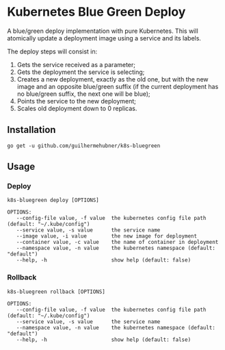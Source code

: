 # Kubernetes Blue Green Deploy

A blue/green deploy implementation with pure Kubernetes.
This will atomically update a deployment image using a service and its labels.

The deploy steps will consist in:
1. Gets the service received as a parameter;
2. Gets the deployment the service is selecting;
4. Creates a new deployment, exactly as the old one, but with the new image and an opposite
blue/green suffix (if the current deployment has no blue/green suffix, the next one will be
blue);
5. Points the service to the new deployment;
6. Scales old deployment down to 0 replicas.

## Installation

```
go get -u github.com/guilhermehubner/k8s-bluegreen
```
 
## Usage

### Deploy
```
k8s-bluegreen deploy [OPTIONS]

OPTIONS:
   --config-file value, -f value  the kubernetes config file path (default: "~/.kube/config")
   --service value, -s value      the service name
   --image value, -i value        the new image for deployment
   --container value, -c value    the name of container in deployment
   --namespace value, -n value    the kubernetes namespace (default: "default")
   --help, -h                     show help (default: false)
```

### Rollback
```
k8s-bluegreen rollback [OPTIONS]

OPTIONS:
   --config-file value, -f value  the kubernetes config file path (default: "~/.kube/config")
   --service value, -s value      the service name
   --namespace value, -n value    the kubernetes namespace (default: "default")
   --help, -h                     show help (default: false)
```
